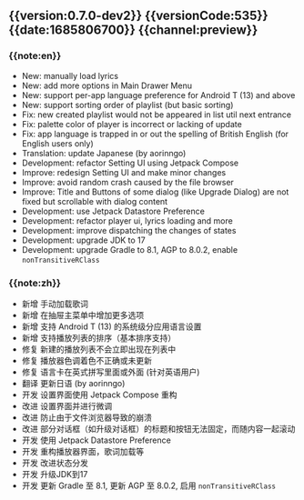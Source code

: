 ## {{version:0.7.0-dev2}} {{versionCode:535}} {{date:1685806700}} {{channel:preview}}

### {{note:en}}
- New: manually load lyrics
- New: add more options in Main Drawer Menu
- New: support per-app language preference for Android T (13) and above
- New: support sorting order of playlist (but basic sorting)
- Fix: new created playlist would not be appeared in list util next entrance
- Fix: palette color of player is incorrect or lacking of update
- Fix: app language is trapped in or out the spelling of British English (for English users only) 
- Translation: update Japanese (by aorinngo)
- Development: refactor Setting UI using Jetpack Compose
- Improve: redesign Setting UI and make minor changes
- Improve: avoid random crash caused by the file browser
- Improve: Title and Buttons of some dialog (like Upgrade Dialog) are not fixed but scrollable with dialog content
- Development: use Jetpack Datastore Preference
- Development: refactor player ui, lyrics loading and more
- Development: improve dispatching the changes of states
- Development: upgrade JDK to 17
- Development: upgrade Gradle to 8.1, AGP to 8.0.2, enable `nonTransitiveRClass`

### {{note:zh}}
- 新增 手动加载歌词
- 新增 在抽屉主菜单中增加更多选项
- 新增 支持 Android T (13) 的系统级分应用语言设置
- 新增 支持播放列表的排序（基本排序支持）
- 修复 新建的播放列表不会立即出现在列表中
- 修复 播放器色调着色不正确或未更新
- 修复 语言卡在英式拼写里面或外面 (针对英语用户)
- 翻译 更新日语 (by aorinngo)
- 开发 设置界面使用 Jetpack Compose 重构
- 改进 设置界面并进行微调
- 改进 防止由于文件浏览器导致的崩溃
- 改进 部分对话框（如升级对话框）的标题和按钮无法固定，而随内容一起滚动
- 开发 使用 Jetpack Datastore Preference
- 开发 重构播放器界面，歌词加载等
- 开发 改进状态分发
- 开发 升级JDK到17
- 开发 更新 Gradle 至 8.1, 更新 AGP 至 8.0.2, 启用 `nonTransitiveRClass`